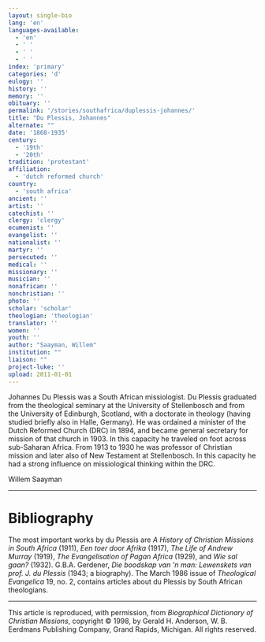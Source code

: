 ```yaml
---
layout: single-bio
lang: 'en'
languages-available:
  - 'en'
  - ' '
  - ' '
  - ' '
index: 'primary'
categories: 'd'
eulogy: ''
history: ''
memory: ''
obituary: ''
permalink: '/stories/southafrica/duplessis-johannes/'
title: "Du Plessis, Johannes"
alternate: ""
date: '1868-1935'
century:
  - '19th'
  - '20th'
tradition: 'protestant'
affiliation:
  - 'dutch reformed church'
country:
  - 'south africa'
ancient: ''
artist: ''
catechist: ''
clergy: 'clergy'
ecumenist: ''
evangelist: ''
nationalist: ''
martyr: ''
persecuted: ''
medical: ''
missionary: ''
musician: ''
nonafrican: ''
nonchristian: ''
photo: ''
scholar: 'scholar'
theologian: 'theologian'
translator: ''
women: ''
youth: ''
author: "Saayman, Willem"
institution: ""
liaison: ""
project-luke: ''
upload: 2011-01-01
---
```




Johannes Du Plessis was a South African missiologist. Du Plessis graduated from the theological seminary at the University of Stellenbosch and from the University of Edinburgh, Scotland, with a doctorate in theology (having studied briefly also in Halle, Germany). He was ordained a minister of the Dutch Reformed Church (DRC) in 1894, and became general secretary for mission of that church in 1903. In this capacity he traveled on foot across sub-Saharan Africa. From 1913 to 1930 he was professor of Christian mission and later also of New Testament at Stellenbosch. In this capacity he had a strong influence on missiological thinking within the DRC.

Willem Saayman

---

# Bibliography

The most important works by du Plessis are *A History of Christian Missions in South Africa* (1911), *Een toer door Afrika* (1917), *The Life of Andrew Murray* (1919), *The Evangelisation of Pagan Africa* (1929), and *Wie sal gaan?* (1932). G.B.A. Gerdener, *Die boodskap van 'n man: Lewenskets van prof. J. du Plessis* (1943; a biography). The March 1986 issue of *Theological Evangelica* 19, no. 2, contains articles about du Plessis by South African theologians.

---

This article is reproduced, with permission, from *Biographical Dictionary of Christian Missions*, copyright © 1998, by Gerald H. Anderson, W. B. Eerdmans Publishing Company, Grand Rapids, Michigan. All rights reserved.
